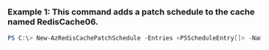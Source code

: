 ### Example 1: This command adds a patch schedule to the cache named RedisCache06.
```powershell
PS C:\> New-AzRedisCachePatchSchedule -Entries <PSScheduleEntry[]> -Name RedisCache06 -ResourceGroupName ResourceGroup13
```

